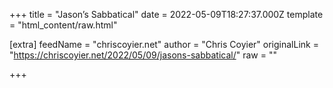 
+++
title = "Jason’s Sabbatical"
date = 2022-05-09T18:27:37.000Z
template = "html_content/raw.html"

[extra]
feedName = "chriscoyier.net"
author = "Chris Coyier"
originalLink = "https://chriscoyier.net/2022/05/09/jasons-sabbatical/"
raw = ""

+++

